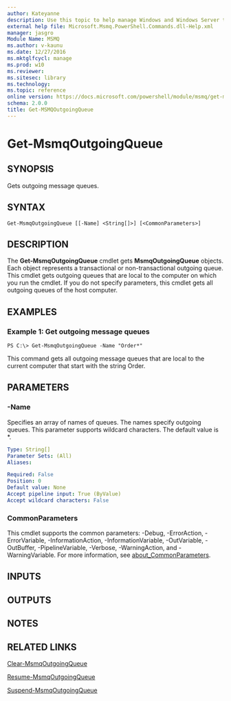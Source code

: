 ```yaml
---
author: Kateyanne
description: Use this topic to help manage Windows and Windows Server technologies with Windows PowerShell.
external help file: Microsoft.Msmq.PowerShell.Commands.dll-Help.xml
manager: jasgro
Module Name: MSMQ
ms.author: v-kaunu
ms.date: 12/27/2016
ms.mktglfcycl: manage
ms.prod: w10
ms.reviewer: 
ms.sitesec: library
ms.technology: 
ms.topic: reference
online version: https://docs.microsoft.com/powershell/module/msmq/get-msmqoutgoingqueue?view=windowsserver2022-ps&wt.mc_id=ps-gethelp
schema: 2.0.0
title: Get-MSMQOutgoingQueue
---
```


# Get-MsmqOutgoingQueue

## SYNOPSIS
Gets outgoing message queues.

## SYNTAX

```
Get-MsmqOutgoingQueue [[-Name] <String[]>] [<CommonParameters>]
```

## DESCRIPTION
The **Get-MsmqOutgoingQueue** cmdlet gets **MsmqOutgoingQueue** objects.
Each object represents a transactional or non-transactional outgoing queue.
This cmdlet gets outgoing queues that are local to the computer on which you run the cmdlet.
If you do not specify parameters, this cmdlet gets all outgoing queues of the host computer.

## EXAMPLES

### Example 1: Get outgoing message queues
```
PS C:\> Get-MsmqOutgoingQueue -Name "Order*"
```

This command gets all outgoing message queues that are local to the current computer that start with the string Order.

## PARAMETERS

### -Name
Specifies an array of names of queues.
The names specify outgoing queues.
This parameter supports wildcard characters.
The default value is *.

```yaml
Type: String[]
Parameter Sets: (All)
Aliases: 

Required: False
Position: 0
Default value: None
Accept pipeline input: True (ByValue)
Accept wildcard characters: False
```

### CommonParameters
This cmdlet supports the common parameters: -Debug, -ErrorAction, -ErrorVariable, -InformationAction, -InformationVariable, -OutVariable, -OutBuffer, -PipelineVariable, -Verbose, -WarningAction, and -WarningVariable. For more information, see [about_CommonParameters](https://go.microsoft.com/fwlink/?LinkID=113216).

## INPUTS

## OUTPUTS

## NOTES

## RELATED LINKS

[Clear-MsmqOutgoingQueue](./Clear-MSMQOutgoingQueue.md)

[Resume-MsmqOutgoingQueue](./Resume-MsmqOutgoingQueue.md)

[Suspend-MsmqOutgoingQueue](./Suspend-MsmqOutgoingQueue.md)

